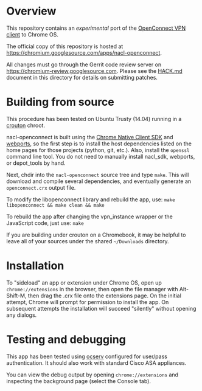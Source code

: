
# Overview

This repository contains an *experimental* port of the
[OpenConnect VPN client](http://www.infradead.org/openconnect/) to Chrome OS.

The official copy of this repository is hosted at
<https://chromium.googlesource.com/apps/nacl-openconnect>.

All changes must go through the Gerrit code review server on
<https://chromium-review.googlesource.com>.  Please see the
[HACK.md](HACK.md) document in this directory for details on submitting
patches.

# Building from source

This procedure has been tested on Ubuntu Trusty (14.04) running in a
[crouton](https://github.com/dnschneid/crouton) chroot.

nacl-openconnect is built using the
[Chrome Native Client SDK](https://developer.chrome.com/native-client/sdk/download)
and [webports](https://chromium.googlesource.com/webports/), so the first
step is to install the host dependencies listed on the home pages for those
projects (python, git, etc.).  Also, install the `openssl` command line
tool.  You do not need to manually install nacl\_sdk, webports, or
depot\_tools by hand.

Next, chdir into the `nacl-openconnect` source tree and type `make`.
This will download and compile several dependencies, and eventually
generate an `openconnect.crx` output file.

To modify the libopenconnect library and rebuild the app, use:
`make libopenconnect && make clean && make`

To rebuild the app after changing the vpn\_instance wrapper or the
JavaScript code, just use: `make`

If you are building under crouton on a Chromebook, it may be helpful
to leave all of your sources under the shared `~/Downloads` directory.

# Installation

To "sideload" an app or extension under Chrome OS, open up
`chrome://extensions` in the browser, then open the file manager with
Alt-Shift-M, then drag the .crx file onto the extensions page.  On the
initial attempt, Chrome will prompt for permission to install the app.
On subsequent attempts the installation will succeed "silently" without
opening any dialogs.

# Testing and debugging

This app has been tested using [ocserv](http://www.infradead.org/ocserv/)
configured for user/pass authentication.  It should also work with
standard Cisco ASA appliances.

You can view the debug output by opening `chrome://extensions` and
inspecting the background page (select the Console tab).
